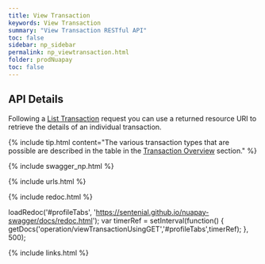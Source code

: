 ```yaml
---
title: View Transaction
keywords: View Transaction
summary: "View Transaction RESTful API"
toc: false
sidebar: np_sidebar
permalink: np_viewtransaction.html
folder: prodNuapay
toc: false
---
```


## API Details

Following a <a href= "np_listtransactions.html">List Transaction</a> request you can use a returned resource URI to retrieve the details of an individual transaction.

{% include tip.html content="The various transaction types that are possible are described in the table in the [Transaction Overview](np_transactionoverview.html) section." %}


{% include swagger_np.html %}

{% include urls.html %}


<ul id="profileTabs" class="nav nav-tabs">
    
   
</ul>
   
{% include redoc.html %}
   
loadRedoc('#profileTabs', 'https://sentenial.github.io/nuapay-swagger/docs/redoc.html');
var timerRef = setInterval(function() { getDocs('operation/viewTransactionUsingGET','#profileTabs',timerRef); }, 500);


</script>


<div id="mydiv"></div>
</div>
</div>

{% include links.html %}

